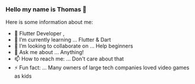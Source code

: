 ### Hello my name is Thomas 👋


Here is some information about me:

- 🐳 Flutter Developer ,
- 🌱 I’m currently learning ... Flutter & Dart
- 👯 I’m looking to collaborate on ... Help beginners 
- 💬 Ask me about ... Anything!
- 📫 How to reach me: ... Don't care about that
- ⚡ Fun fact: ... Many owners of large tech companies loved video games as kids
